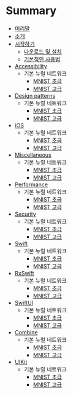 # Summary

* [머리말](README.md)
* [소개](g3doc/index.md)
* [시작하기](g3doc/get_started/index.md)
    * [다운로드 및 설치](g3doc/get_started/os_setup.md)
    * [기본적인 사용법](g3doc/get_started/basic_usage.md)
* [Accessibility](g3doc/tutorials/indexd.md)        
    * 기본 뉴럴 네트워크        
        * [MNIST 초급](g3doc/tutorials/mnisft/beginners/index.md)          
        * [MNIST 고급](g3doc/tutorials/mnisft/pros/index.md)                         
* [Design patterns](g3doc/tutorials/index.md)         
    * 기본 뉴럴 네트워크           
        * [MNIST 초급](g3doc/tutorials/mnist/beginners/index.md)          
        * [MNIST 고급](g3doc/tutorials/mnist/pros/index.md)            
* [iOS](g3doc/tutorials/index.md)
    * 기본 뉴럴 네트워크
        * [MNIST 초급](g3doc/tutorials/mnist/beginners/index.md)
        * [MNIST 고급](g3doc/tutorials/mnist/pros/index.md)
* [Miscellaneous](g3doc/tutorials/index.md)
    * 기본 뉴럴 네트워크
        * [MNIST 초급](g3doc/tutorials/mnist/beginners/index.md)
        * [MNIST 고급](g3doc/tutorials/mnist/pros/index.md)
* [Performance](g3doc/tutorials/index.md)
    * 기본 뉴럴 네트워크
        * [MNIST 초급](g3doc/tutorials/mnist/beginners/index.md)
        * [MNIST 고급](g3doc/tutorials/mnist/pros/index.md)
* [Security](g3doc/tutorials/index.md)
    * 기본 뉴럴 네트워크
        * [MNIST 초급](g3doc/tutorials/mnist/beginners/index.md)
        * [MNIST 고급](g3doc/tutorials/mnist/pros/index.md)
* [Swift](g3doc/tutorials/index.md)
    * 기본 뉴럴 네트워크
        * [MNIST 초급](g3doc/tutorials/mnist/beginners/index.md)
        * [MNIST 고급](g3doc/tutorials/mnist/pros/index.md)
* [RxSwift](g3doc/tutorials/index.md)
    * 기본 뉴럴 네트워크
        * [MNIST 초급](g3doc/tutorials/mnist/beginners/index.md)
        * [MNIST 고급](g3doc/tutorials/mnist/pros/index.md)
* [SwiftUI](g3doc/tutorials/index.md)
    * 기본 뉴럴 네트워크
        * [MNIST 초급](g3doc/tutorials/mnist/beginners/index.md)
        * [MNIST 고급](g3doc/tutorials/mnist/pros/index.md)
* [Combine](g3doc/tutorials/index.md)
    * 기본 뉴럴 네트워크
        * [MNIST 초급](g3doc/tutorials/mnist/beginners/index.md)
        * [MNIST 고급](g3doc/tutorials/mnist/pros/index.md)
* [UIKit](g3doc/tutorials/index.md)
    * 기본 뉴럴 네트워크
        * [MNIST 초급](g3doc/tutorials/mnist/beginners/index.md)
        * [MNIST 고급](g3doc/tutorials/mnist/pros/index.md)
